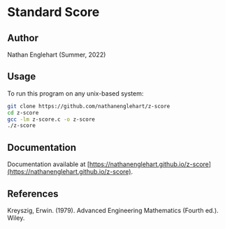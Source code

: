 # Standard Score
## Author
Nathan Englehart (Summer, 2022)
## Usage
To run this program on any unix-based system:
```bash
git clone https://github.com/nathanenglehart/z-score
cd z-score
gcc -lm z-score.c -o z-score
./z-score
```
## Documentation
Documentation available at [https://nathanenglehart.github.io/z-score](https://nathanenglehart.github.io/z-score).
## References
Kreyszig, Erwin. (1979). Advanced Engineering Mathematics (Fourth ed.). Wiley.
